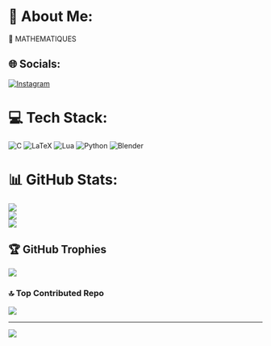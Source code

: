 # 💫 About Me:
🔭 MATHEMATIQUES


## 🌐 Socials:
[![Instagram](https://img.shields.io/badge/Instagram-%23E4405F.svg?logo=Instagram&logoColor=white)](https://instagram.com/theo.darvoux) 

# 💻 Tech Stack:
![C](https://img.shields.io/badge/c-%2300599C.svg?style=for-the-badge&logo=c&logoColor=white) ![LaTeX](https://img.shields.io/badge/latex-%23008080.svg?style=for-the-badge&logo=latex&logoColor=white) ![Lua](https://img.shields.io/badge/lua-%232C2D72.svg?style=for-the-badge&logo=lua&logoColor=white) ![Python](https://img.shields.io/badge/python-3670A0?style=for-the-badge&logo=python&logoColor=ffdd54) ![Blender](https://img.shields.io/badge/blender-%23F5792A.svg?style=for-the-badge&logo=blender&logoColor=white)
# 📊 GitHub Stats:
![](https://github-readme-stats.vercel.app/api?username=theo-darvoux&theme=dark&hide_border=false&include_all_commits=false&count_private=false)<br/>
![](https://github-readme-streak-stats.herokuapp.com/?user=theo-darvoux&theme=dark&hide_border=false)<br/>
![](https://github-readme-stats.vercel.app/api/top-langs/?username=theo-darvoux&theme=dark&hide_border=false&include_all_commits=false&count_private=false&layout=compact)

## 🏆 GitHub Trophies
![](https://github-profile-trophy.vercel.app/?username=theo-darvoux&theme=radical&no-frame=false&no-bg=true&margin-w=4)

### 🔝 Top Contributed Repo
![](https://github-contributor-stats.vercel.app/api?username=theo-darvoux&limit=5&theme=dark&combine_all_yearly_contributions=true)

---
[![](https://visitcount.itsvg.in/api?id=theo-darvoux&icon=0&color=0)](https://visitcount.itsvg.in)

<!-- Proudly created with GPRM ( https://gprm.itsvg.in ) -->
